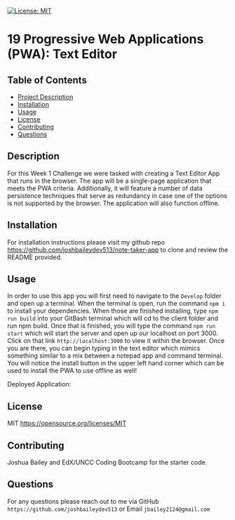 [![License: MIT](https://img.shields.io/badge/License-MIT-yellow.svg)](https://opensource.org/licenses/MIT)
# 19 Progressive Web Applications (PWA): Text Editor

## Table of Contents
- [Project Description](#description)
- [Installation](#installation)
- [Usage](#usage)
- [License](lLicense)
- [Contributing](#contributing)
- [Questions](#questions)

## Description
For this Week 1 Challenge we were tasked with creating a Text Editor App that runs in the browser. The app will be a single-page application that meets the PWA criteria. Additionally, it will feature a number of data persistence techniques that serve as redundancy in case one of the options is not supported by the browser. The application will also function offline.

## Installation
For installation instructions please visit my github repo https://github.com/joshbaileydev513/note-taker-app to clone and review the README provided.

## Usage
In order to use this app you will first need to navigate to the `Develop` folder and open up a terminal. When the terminal is open, run the command `npm i` to install your dependencies. When those are finished installing, type `npm run build` into your GitBash terminal which will cd to the client folder and run npm build. Once that is finished, you will type the command `npm run start` which will start the server and open up our localhost on port 3000. Click on that link `http://localhost:3000` to view it within the browser. Once you are there, you can begin typing in the text editor which mimics something similar to a mix between a notepad app and command terminal. You will notice the install button in the upper left hand corner which can be used to install the PWA to use offline as well! 

Deployed Application:

## License
MIT
https://opensource.org/licenses/MIT

## Contributing
Joshua Bailey and EdX/UNCC Coding Bootcamp for the starter code.

## Questions
For any questions please reach out to me via GitHub `https://github.com/joshbaileydev513` or Email `jbailey2124@gmail.com`